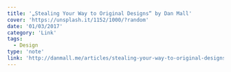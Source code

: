 ```yaml
---
title: '„Stealing Your Way to Original Designs“ by Dan Mall'
cover: 'https://unsplash.it/1152/1000/?random'
date: '01/03/2017'
category: 'Link'
tags:
  - Design
type: 'note'
link: 'http://danmall.me/articles/stealing-your-way-to-original-designs/'
---
```

